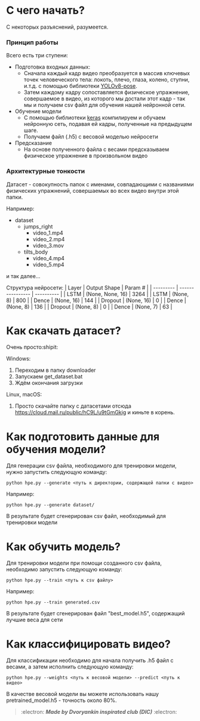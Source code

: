 # С чего начать?
С некоторых разъяснений, разумеется.

### Принцип работы
Всего есть три ступени:
- Подготовка входных данных:
  - Сначала каждый кадр видео преобразуется в массив ключевых точек человеческого тела: локоть, плечо, глаза, колено, ступни, и.т.д. с помощью библиотеки [YOLOv8-pose](https://docs.ultralytics.com/tasks/pose/).
  - Затем каждому кадру сопоставляется физическое упражнение, совершаемое в видео, из которого мы достали этот кадр - так мы и получаем csv файл для обучения нашей нейронной сети.
- Обучение модели
  - С помощью библиотеки [keras](https://github.com/keras-team/keras) компилируем и обучаем нейронную сеть, подавая ей кадры, полученные на предыдущем шаге.
  - Получаем файл (.h5) с весовой моделью нейросети
- Предсказание
  - На основе полученного файла с весами предсказываем физическое упражнение в произвольном видео


### Архитектурные тонкости
Датасет - совокупность папок с именами, совпадающими с названиями физических упражнений, совершаемых во всех видео внутри этой папки.

Например:

- dataset
  - jumps_right
      - video_1.mp4    
      - video_2.mp4  
      - video_3.mov
  - tilts_body
      - video_4.mp4
      - video_5.mp4

и так далее...

Структура нейросети:
|   Layer   |   Output Shape   |   Param #  |
| --------- | ---------------- | ---------- |
| LSTM      | (None, None, 16) | 3264       |
| LSTM      | (None, 8)        | 800        |
| Dence     | (None, 16)       | 144        |
| Dropout   | (None, 16)       | 0          |
| Dence     | (None, 8)        | 136        |
| Dropout   | (None, 8)        | 0          |
| Dence     | (None, 7)        | 63         |


# Как скачать датасет?
Очень просто:shipit:

Windows:
1. Переходим в папку downloader
2. Запускаем get_dataset.bat
3. Ждём окончания загрузки

Linux, macOS: 
1. Просто скачайте папку с датасетами отсюда https://cloud.mail.ru/public/hC9L/u9tGmGkig и киньте в корень.

# Как подготовить данные для обучения модели?
Для генерации csv файла, необходимого для тренировки модели, нужно запустить следующую команду:
```
python hpe.py --generate <путь к директории, содержащей папки с видео>
```
Например:
```
python hpe.py --generate dataset/
```

В результате будет сгенерирован csv файл, необходимый для тренировки модели

# Как обучить модель?
Для тренировки модели при помощи созданного csv файла, необходимо запустить следующую команду:
```
python hpe.py --train <путь к csv файлу>
```

Например:
```
python hpe.py --train generated.csv
```
В результате будет сгенерирован файл "best_model.h5", содержащий лучшие веса для сети

# Как классифицировать видео?
Для классификации необходимо для начала получить .h5 файл с весами, а затем исполнить следующую команду:
```
python hpe.py --weights <путь к весовой модели> --predict <путь к видео>
```
В качестве весовой модели вы можете использовать нашу pretrained_model.h5 - точность около 80%.


>:electron:	***Made by Dvoryankin inspirated club (DIC)***   :electron:	
